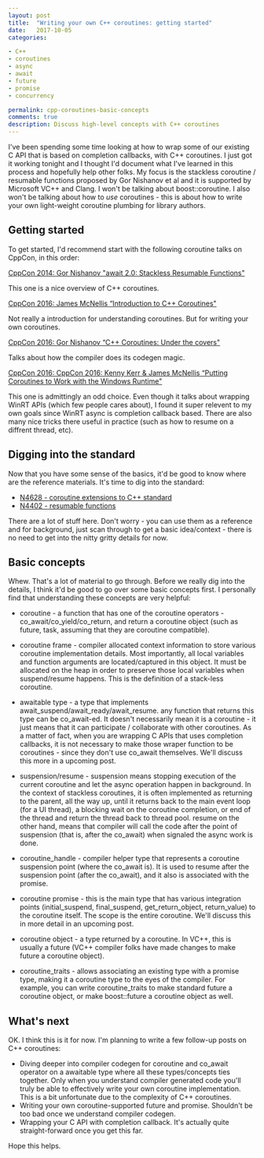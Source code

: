 ```yaml
---
layout: post
title:  "Writing your own C++ coroutines: getting started"
date:   2017-10-05
categories:

- C++
- coroutines
- async
- await
- future
- promise
- concurrency

permalink: cpp-coroutines-basic-concepts
comments: true
description: Discuss high-level concepts with C++ coroutines
---
```


I've been spending some time looking at how to wrap some of our existing C API that is based on completion callbacks, with C++ coroutines. I just got it working tonight and I thought I'd document what I've learned in this process and hopefully help other folks. My focus is the stackless coroutine / resumable functions proposed by Gor Nishanov et al and it is supported by Microsoft VC++ and Clang. I won't be talking about boost::coroutine. I also won't be talking about how to *use* coroutines - this is about how to write your own light-weight coroutine plumbing for library authors.

## Getting started

To get started, I'd recommend start with the following coroutine talks on CppCon, in this order:

[CppCon 2014: Gor Nishanov "await 2.0: Stackless Resumable Functions"](https://www.youtube.com/watch?v=KUhSjfSbINE)

This one is a nice overview of C++ coroutines.

[CppCon 2016: James McNellis “Introduction to C++ Coroutines"](https://www.youtube.com/watch?v=ZTqHjjm86Bw)

Not really a introduction for understanding coroutines. But for writing your own coroutines.

[CppCon 2016: Gor Nishanov “C++ Coroutines: Under the covers"](https://www.youtube.com/watch?v=8C8NnE1Dg4A)

Talks about how the compiler does its codegen magic.

[CppCon 2016: CppCon 2016: Kenny Kerr & James McNellis “Putting Coroutines to Work with the Windows Runtime"](https://www.youtube.com/watch?v=v0SjumbIips)

This one is admittingly an odd choice. Even though it talks about wrapping WinRT APIs (which few people cares about), I found it super relevent to my own goals since WinRT async is completion callback based. There are also many nice tricks there useful in practice (such as how to resume on a diffrent thread, etc).

## Digging into the standard

Now that you have some sense of the basics, it'd be good to know where are the reference materials. It's time to dig into the standard:

* [N4628 - coroutine extensions to C++ standard](http://www.open-std.org/jtc1/sc22/wg21/docs/papers/2016/n4628.pdf)
* [N4402 - resumable functions](https://isocpp.org/files/papers/N4402.pdf)

There are a lot of stuff here. Don't worry - you can use them as a reference and for background, just scan through to get a basic idea/context - there is no need to get into the nitty gritty details for now.

## Basic concepts

Whew. That's a lot of material to go through. Before we really dig into the details, I think it'd be good to go over some basic concepts first. I personally find that understanding these concepts are very helpful: 

* coroutine - a function that has one of the coroutine operators - co_await/co_yield/co_return, and return a coroutine object (such as future<T>, task<T>, assuming that they are coroutine compatible). 

* coroutine frame - compiler allocated context information to store various coroutine implementation details. Most importantly, all local variables and function arguments are located/captured in this object. It must be allocated on the heap in order to preserve those local variables when suspend/resume happens. This is the definition of a stack-less coroutine.

* awaitable type - a type that implements await_suspend/await_ready/await_resume. any function that returns this type can be co_await-ed. It doesn't necessarily mean it is a coroutine - it just means that it can participate / collaborate with other coroutines. As a matter of fact, when you are wrapping C APIs that uses completion callbacks, it is not necessary to make those wraper function to be coroutines - since they don't use co_await themselves. We'll discuss this more in a upcoming post.

* suspension/resume - suspension means stopping execution of the current coroutine and let the async operation happen in background. In the context of stackless coroutines, it is often implemented as returning to the parent, all the way up, until it returns back to the main event loop (for a UI thread), a blocking wait on the coroutine completion, or end of the thread and return the thread back to thread pool. resume on the other hand, means that compiler will call the code after the point of suspension (that is, after the co_await) when signaled the async work is done.

* coroutine_handle - compiler helper type that represents a coroutine suspension point (where the co_await is). It is used to resume after the suspension point (after the co_await), and it also is associated with the promise.

* coroutine promise - this is the main type that has various integration points (initial_suspend, final_suspend, get_return_object, return_value) to the coroutine itself. The scope is the entire coroutine. We'll discuss this in more detail in an upcoming post. 

* coroutine object - a type returned by a coroutine. In VC++, this is usually a future<T> (VC++ compiler folks have made changes to make future<t> a coroutine object).  

* coroutine_traits - allows associating an existing type with a promise type, making it a coroutine type to the eyes of the compiler. For example, you can write coroutine_traits to make standard future<T> a coroutine object, or make boost::future a coroutine object as well. 

## What's next

OK. I think this is it for now. I'm planning to write a few follow-up posts on C++ coroutines:
* Diving deeper into compiler codegen for coroutine and co_await operator on a awaitable type where all these types/concepts ties together. Only when you understand compiler generated code you'll truly be able to effectively write your own coroutine implementation. This is a bit unfortunate due to the complexity of C++ coroutines.
* Writing your own coroutine-supported future and promise. Shouldn't be too bad once we understand compiler codegen.
* Wrapping your C API with completion callback. It's actually quite straight-forward once you get this far. 

Hope this helps.
